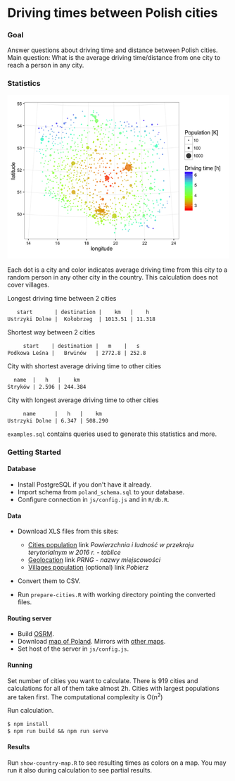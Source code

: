 # Driving times between Polish cities

### Goal

Answer questions about driving time and distance between Polish cities.
Main question: What is the average driving time/distance from one city to reach a person in any city.

### Statistics

![Map of cities](./img/driving-time.png)

Each dot is a city and color indicates average driving time from this city to a random person in any other city in the country. This calculation does not cover villages.

Longest driving time between 2 cities

       start       | destination |    km   |    h
    Ustrzyki Dolne |  Kołobrzeg  | 1013.51 | 11.318

Shortest way between 2 cities

         start    | destination |   m    |   s
    Podkowa Leśna |   Brwinów   | 2772.8 | 252.8

City with shortest average driving time to other cities

      name  |   h   |    km     
    Stryków | 2.596 | 244.384
 
City with longest average driving time to other cities

         name      |   h   |    km     
    Ustrzyki Dolne | 6.347 | 508.290

`examples.sql` contains queries used to generate this statistics and more.
 
### Getting Started

#### Database

* Install PostgreSQL if you don't have it already.
* Import schema from `poland_schema.sql` to your database.
* Configure connection in `js/config.js` and in `R/db.R`.

#### Data

* Download XLS files from this sites:
  * [Cities population](http://stat.gov.pl/obszary-tematyczne/ludnosc/ludnosc/powierzchnia-i-ludnosc-w-przekroju-terytorialnym-w-2016-r-,7,13.html) link _Powierzchnia i ludność w przekroju terytorialnym w 2016 r. - tablice_
  * [Geolocation](http://www.codgik.gov.pl/index.php/darmowe-dane/prng.html) link _PRNG - nazwy miejscowości_
  * [Villages population](http://demografia.lo.pl/) (optional) link _Pobierz_

* Convert them to CSV.
* Run `prepare-cities.R` with working directory pointing the converted files.

#### Routing server

* Build [OSRM](https://github.com/Project-OSRM/osrm-backend).
* Download [map of Poland](http://download.geofabrik.de/europe/poland-latest.osm.pbf). Mirrors with [other maps](http://wiki.openstreetmap.org/wiki/Planet.osm).
* Set host of the server in `js/config.js`.

#### Running

Set number of cities you want to calculate. There is 919 cities and calculations for all of them take almost 2h. Cities with largest populations are taken first. The computational complexity is O(n<sup>2</sup>)

Run calculation.
```shell
$ npm install
$ npm run build && npm run serve
```

#### Results

Run `show-country-map.R` to see resulting times as colors on a map. You may run it also during calculation to see partial results.